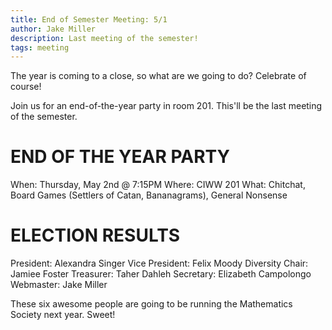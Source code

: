 ```yaml
---
title: End of Semester Meeting: 5/1
author: Jake Miller
description: Last meeting of the semester!
tags: meeting
---
```

The year is coming to a close, so what are we going to do? Celebrate of course!

Join us for an end-of-the-year party in room 201. This'll be the last meeting of the semester.

# END OF THE YEAR PARTY

When: Thursday, May 2nd @ 7:15PM
Where: CIWW 201
What: Chitchat, Board Games (Settlers of Catan, Bananagrams), General Nonsense

# ELECTION RESULTS

President: Alexandra Singer
Vice President: Felix Moody
Diversity Chair: Jamiee Foster
Treasurer: Taher Dahleh
Secretary: Elizabeth Campolongo
Webmaster: Jake Miller

These six awesome people are going to be running the Mathematics Society next year. Sweet!

